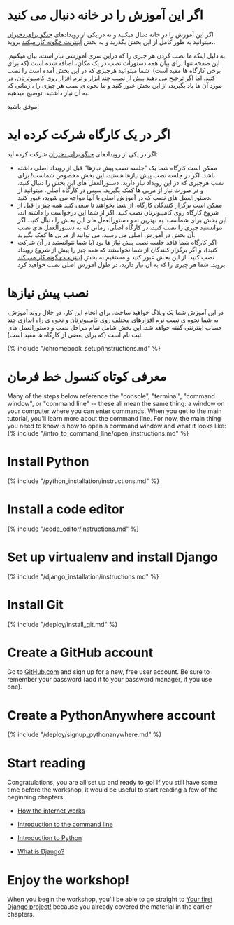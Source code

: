 # اگر این آموزش را در خانه دنبال می کنید

اگر این آموزش را در خانه دنبال میکنید و نه در یکی از رویدادهای [جنگو برای دختران](https://djangogirls.org/events/) ،میتوانید به طور کامل از این بخش بگذرید و به بخش [اینترنت چگونه کار میکند](../how_the_internet_works/README.md) بروید.

به دلیل اینکه ما نصب کردن هر چیزی را که دراین سری آموزشی نیاز است، بیان میکنیم. این صفحه تنها برای بیان همه دستورات نصب در یک مکان، اضافه شده است (که برای برخی کارگاه ها مفید است). شما میتوانید هرچیزی که در این بخش آمده است را نصب کنید. اما اگر ترجیح می دهید پیش از نصب چند ابزار و نرم افزار روی کامپیوترتان، در مورد آن ها یاد بگیرید، از این بخش عبور کنید و ما نحوه ی نصب هر چیزی را ، زمانی که به آن نیاز داشتید، توضیح میدهیم.

موفق باشید!

# اگر در یک کارگاه شرکت کرده اید

اگر در یکی از رویدادهای [جنگو برای دختران](https://djangogirls.org/events/) شرکت کرده اید:

* ممکن است کارگاه شما یک "جلسه نصب پیش نیازها" قبل از رویداد اصلی داشته باشد. اگر در جلسه نصب پیش نیازها هستید، این بخش مخصوص شماست! برای نصب هرچیزی که در این رویداد نیاز دارید، دستورالعمل های این بخش را دنبال کنید، و در صورت نیاز از مربی ها کمک بگیرید. سپس در کارگاه اصلی، میتوانید از دستورالعمل های نصب که در آموزش اصلی با آنها مواجه می شوید، عبور کنید.
* ممکن است برگزار کنندگان کارگاه، از شما بخواهند تا سعی کنید همه چیز را قبل از شروع کارگاه روی کامپیوترتان نصب کنید. اگر از شما این درخواست را داشته اند، این بخش برای شماست! به بهترین نحو دستورالعمل های این بخش را دنبال کنید. اگر نتوانستید چیزی را نصب کنید، در کارگاه اصلی، زمانی که به دستورالعمل های نصب آن بخش در آموزش اصلی می رسید، می توانید از مربی ها کمک بگیرید.
* اگر کارگاه شما فاقد جلسه نصب پیش نیاز ها بود (یا شما نتوانستید در آن شرکت کنید)، و اگر برگزار کنندگان از شما نخواستند که همه چیز را پیش از شروع رویداد نصب کنید، از این بخش عبور کنید و مستقیم به بخش [ اینترنت چگونه کار می کند](../how_the_internet_works/README.md) بروید. شما هر چیزی را که به آن نیاز دارید، در طول آموزش اصلی نصب خواهید کرد.

# نصب پیش نیازها

در این آموزش شما یک وبلاگ خواهید ساخت. برای انجام این کار، در خلال روند آموزش، به شما نحوه ی نصب نرم افزارهای مختلف روی کامپیوترتان و نحوه ی راه اندازی چند حساب اینترنتی گفته خواهد شد. این بخش شامل تمام مراحل نصب و دستورالعمل های ثبت نام است (که برای بعضی از کارگاه ها مفید است).

<!--sec data-title="Chromebook setup (if you're using one)"
data-id="chromebook_setup" data-collapse=true ces--> {% include "/chromebook_setup/instructions.md" %} 

<!--endsec-->

# معرفی کوتاه کنسول خط فرمان

Many of the steps below reference the "console", "terminal", "command window", or "command line" -- these all mean the same thing: a window on your computer where you can enter commands. When you get to the main tutorial, you'll learn more about the command line. For now, the main thing you need to know is how to open a command window and what it looks like: {% include "/intro_to_command_line/open_instructions.md" %}

# Install Python

{% include "/python_installation/instructions.md" %}

# Install a code editor

{% include "/code_editor/instructions.md" %}

# Set up virtualenv and install Django

{% include "/django_installation/instructions.md" %}

# Install Git

{% include "/deploy/install_git.md" %}

# Create a GitHub account

Go to [GitHub.com](https://www.github.com) and sign up for a new, free user account. Be sure to remember your password (add it to your password manager, if you use one).

# Create a PythonAnywhere account

{% include "/deploy/signup_pythonanywhere.md" %}

# Start reading

Congratulations, you are all set up and ready to go! If you still have some time before the workshop, it would be useful to start reading a few of the beginning chapters:

* [How the internet works](../how_the_internet_works/README.md)

* [Introduction to the command line](../intro_to_command_line/README.md)

* [Introduction to Python](../python_introduction/README.md)

* [What is Django?](../django/README.md)

# Enjoy the workshop!

When you begin the workshop, you'll be able to go straight to [Your first Django project!](../django_start_project/README.md) because you already covered the material in the earlier chapters.
